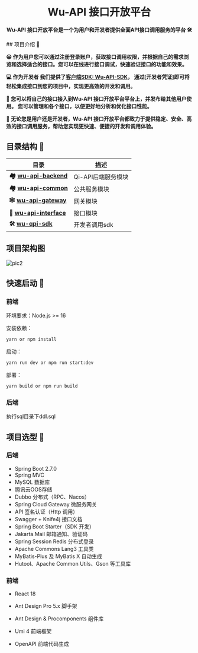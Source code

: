 <h1 align="center">Wu-API 接口开放平台</h1>
<p align="center"><strong>Wu-API 接口开放平台是一个为用户和开发者提供全面API接口调用服务的平台 🛠</strong></p>
## 项目介绍 🙋


**😀 作为用户您可以通过注册登录账户，获取接口调用权限，并根据自己的需求浏览和选择适合的接口。您可以在线进行接口调试，快速验证接口的功能和效果。** 

**💻 作为开发者 我们提供了[客户端SDK: Wu-API-SDK](https://github.com/wutong2003/wu-api-sdk)， 通过[开发者凭证]即可将轻松集成接口到您的项目中，实现更高效的开发和调用。** 

**🤝 您可以将自己的接口接入到Wu-API 接口开放平台平台上，并发布给其他用户使用。 您可以管理和各个接口，以便更好地分析和优化接口性能。** 

 **🏁 无论您是用户还是开发者，Wu-API 接口开放平台都致力于提供稳定、安全、高效的接口调用服务，帮助您实现更快速、便捷的开发和调用体验。**

## 目录结构 📑


| 目录                                                     | 描述               |
|--------------------------------------------------------| ------------------ |
| **🏘️ [wu-api-backend](./wu-api-backend)**             | Qi-API后端服务模块 |
| **🏘️ [wu-api-common](./wu-api-common)**               | 公共服务模块       |
| **🕸️ [wu-api-gateway](./wu-api-gateway)**             | 网关模块           |
| **🔗 [wu-api-interface](./wu-api-interface)**          | 接口模块           |
| **🛠 [wu-qpi-sdk](https://github.com/wutong2003/wu-api-sdk)** | 开发者调用sdk      |

## 项目架构图
![pic2](https://github.com/user-attachments/assets/f5f7f3d3-3689-4cea-9416-db0069941c06)


## 快速启动 🚀

### 前端

环境要求：Node.js >= 16

安装依赖：

```bash
yarn or npm install
```

启动：

```bash
yarn run dev or npm run start:dev
```

部署：

```bash
yarn build or npm run build
```

### 后端

执行sql目录下ddl.sql

## 项目选型 🎯

### **后端**

- Spring Boot 2.7.0
- Spring MVC
- MySQL 数据库
- 腾讯云OOS存储
- Dubbo 分布式（RPC、Nacos）
- Spring Cloud Gateway 微服务网关
- API 签名认证（Http 调用）
- Swagger + Knife4j 接口文档
- Spring Boot Starter（SDK 开发）
- Jakarta.Mail 邮箱通知、验证码
- Spring Session Redis 分布式登录
- Apache Commons Lang3 工具类
- MyBatis-Plus 及 MyBatis X 自动生成
- Hutool、Apache Common Utils、Gson 等工具库

### 前端

- React 18

- Ant Design Pro 5.x 脚手架

- Ant Design & Procomponents 组件库

- Umi 4 前端框架

- OpenAPI 前端代码生成
